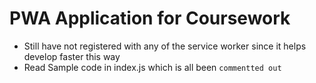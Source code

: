# PWA Application for Coursework

- Still have not registered with any of the service worker since it helps develop faster this way
- Read Sample code in index.js which is all been `commentted out`